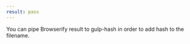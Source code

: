 ```yaml
---
result: pass
---
```


You can pipe Browserify result to gulp-hash in order to add hash to the filename.
